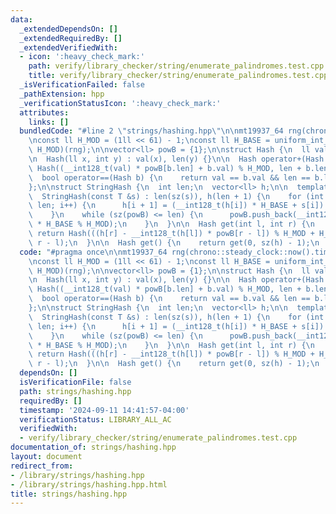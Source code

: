 ```yaml
---
data:
  _extendedDependsOn: []
  _extendedRequiredBy: []
  _extendedVerifiedWith:
  - icon: ':heavy_check_mark:'
    path: verify/library_checker/string/enumerate_palindromes.test.cpp
    title: verify/library_checker/string/enumerate_palindromes.test.cpp
  _isVerificationFailed: false
  _pathExtension: hpp
  _verificationStatusIcon: ':heavy_check_mark:'
  attributes:
    links: []
  bundledCode: "#line 2 \"strings/hashing.hpp\"\n\nmt19937_64 rng(chrono::steady_clock::now().time_since_epoch().count());\n\
    \nconst ll H_MOD = (1ll << 61) - 1;\nconst ll H_BASE = uniform_int_distribution<ll>(0,\
    \ H_MOD)(rng);\n\nvector<ll> powB = {1};\n\nstruct Hash {\n  ll val;\n  int len;\n\
    \n  Hash(ll x, int y) : val(x), len(y) {}\n\n  Hash operator+(Hash b) {\n    return\
    \ Hash((__int128_t(val) * powB[b.len] + b.val) % H_MOD, len + b.len);\n  }\n\n\
    \  bool operator==(Hash b) {\n    return val == b.val && len == b.len;\n  }\n\
    };\n\nstruct StringHash {\n  int len;\n  vector<ll> h;\n\n  template <class T>\n\
    \  StringHash(const T &s) : len(sz(s)), h(len + 1) {\n    for (int i = 0; i <\
    \ len; i++) {\n      h[i + 1] = (__int128_t(h[i]) * H_BASE + s[i]) % H_MOD;\n\
    \    }\n    while (sz(powB) <= len) {\n      powB.push_back(__int128_t(powB.back())\
    \ * H_BASE % H_MOD);\n    }\n  }\n\n  Hash get(int l, int r) {\n    r++;\n   \
    \ return Hash(((h[r] - __int128_t(h[l]) * powB[r - l]) % H_MOD + H_MOD) % H_MOD,\
    \ r - l);\n  }\n\n  Hash get() {\n    return get(0, sz(h) - 1);\n  }\n};\n"
  code: "#pragma once\n\nmt19937_64 rng(chrono::steady_clock::now().time_since_epoch().count());\n\
    \nconst ll H_MOD = (1ll << 61) - 1;\nconst ll H_BASE = uniform_int_distribution<ll>(0,\
    \ H_MOD)(rng);\n\nvector<ll> powB = {1};\n\nstruct Hash {\n  ll val;\n  int len;\n\
    \n  Hash(ll x, int y) : val(x), len(y) {}\n\n  Hash operator+(Hash b) {\n    return\
    \ Hash((__int128_t(val) * powB[b.len] + b.val) % H_MOD, len + b.len);\n  }\n\n\
    \  bool operator==(Hash b) {\n    return val == b.val && len == b.len;\n  }\n\
    };\n\nstruct StringHash {\n  int len;\n  vector<ll> h;\n\n  template <class T>\n\
    \  StringHash(const T &s) : len(sz(s)), h(len + 1) {\n    for (int i = 0; i <\
    \ len; i++) {\n      h[i + 1] = (__int128_t(h[i]) * H_BASE + s[i]) % H_MOD;\n\
    \    }\n    while (sz(powB) <= len) {\n      powB.push_back(__int128_t(powB.back())\
    \ * H_BASE % H_MOD);\n    }\n  }\n\n  Hash get(int l, int r) {\n    r++;\n   \
    \ return Hash(((h[r] - __int128_t(h[l]) * powB[r - l]) % H_MOD + H_MOD) % H_MOD,\
    \ r - l);\n  }\n\n  Hash get() {\n    return get(0, sz(h) - 1);\n  }\n};"
  dependsOn: []
  isVerificationFile: false
  path: strings/hashing.hpp
  requiredBy: []
  timestamp: '2024-09-11 14:41:57-04:00'
  verificationStatus: LIBRARY_ALL_AC
  verifiedWith:
  - verify/library_checker/string/enumerate_palindromes.test.cpp
documentation_of: strings/hashing.hpp
layout: document
redirect_from:
- /library/strings/hashing.hpp
- /library/strings/hashing.hpp.html
title: strings/hashing.hpp
---
```

